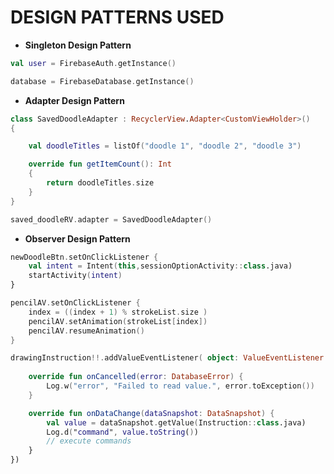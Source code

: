 

# DESIGN PATTERNS USED #

* **Singleton Design Pattern**
```kotlin
val user = FirebaseAuth.getInstance()
```
```kotlin
database = FirebaseDatabase.getInstance()
```

* **Adapter Design Pattern**

```kotlin
class SavedDoodleAdapter : RecyclerView.Adapter<CustomViewHolder>()
{

    val doodleTitles = listOf("doodle 1", "doodle 2", "doodle 3")

    override fun getItemCount(): Int 
    {
        return doodleTitles.size
    }
}

```
```kotlin
saved_doodleRV.adapter = SavedDoodleAdapter()
```
* **Observer Design Pattern**
```kotlin        
newDoodleBtn.setOnClickListener {
    val intent = Intent(this,sessionOptionActivity::class.java)
    startActivity(intent)
}
```
```kotlin
pencilAV.setOnClickListener {
    index = ((index + 1) % strokeList.size )
    pencilAV.setAnimation(strokeList[index])
    pencilAV.resumeAnimation()
}
```
```kotlin
drawingInstruction!!.addValueEventListener( object: ValueEventListener {
    
    override fun onCancelled(error: DatabaseError) {
        Log.w("error", "Failed to read value.", error.toException())
    }

    override fun onDataChange(dataSnapshot: DataSnapshot) {
        val value = dataSnapshot.getValue(Instruction::class.java)
        Log.d("command", value.toString())
        // execute commands
    }
})
 ```